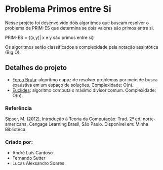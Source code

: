 # Problema Primos entre Si

Nesse projeto foi desenvolvido dois algoritmos que buscam resolver o problema de PRIM-ES que determina se dois valores são primos entre si.

PRIM-ES = {(x,y)| x e y são primos entre si}

Os algoritmos serão classificados a complexidade pela notação assintótica (Big O).

## Detalhes do projeto

* [Força Bruta](https://github.com/fernandosutter/SimuladorAFN/blob/master/Afn.cs): algoritmo capaz de resolver problemas por meio de busca exaustiva em um espaço de soluções.
Complexidade: O(n).
* [Euclides](https://github.com/fernandosutter/SimuladorAFN/blob/master/Afn.cs): algoritmo computa o máximo divisor comum. Complexidade: O(n).  

### Referência

Sipser, M. (2012), Introdução à Teoria da Computação: Trad. 2ª ed. norte-americana, Cengage Learning Brasil, São Paulo. Disponível em: Minha Biblioteca.

### Criado por:

 - André Luis Cardoso
 - Fernando Sutter
 - Lucas Alexsandro Soares